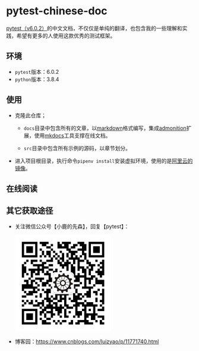 # pytest-chinese-doc
[pytest（v6.0.2）](https://docs.pytest.org/en/6.0.2/contents.html)的中文文档，不仅仅是单纯的翻译，也包含我的一些理解和实践，希望有更多的人使用这款优秀的测试框架。


## 环境
- `pytest`版本：6.0.2
- `python`版本：3.8.4


## 使用
- 克隆此仓库；
  - `docs`目录中包含所有的文章，以[markdown](https://daringfireball.net/projects/markdown/)格式编写，集成[admonition](https://python-markdown.github.io/extensions/admonition/)扩展，使用[mkdocs](https://github.com/mkdocs/mkdocs)工具支撑在线文档。
  
  - `src`目录中包含所有示例的源码，以章节划分。
  	
- 进入项目根目录，执行命令`pipenv install`安装虚拟环境，使用的是[阿里云的镜像](https://mirrors.aliyun.com/pypi/simple/)。


## 在线阅读


## 其它获取途径
- 关注微信公众号【小鹿的先森】，回复【pytest】：

    ![wechat](img/wechat.jpg)

- 博客园：https://www.cnblogs.com/luizyao/p/11771740.html

